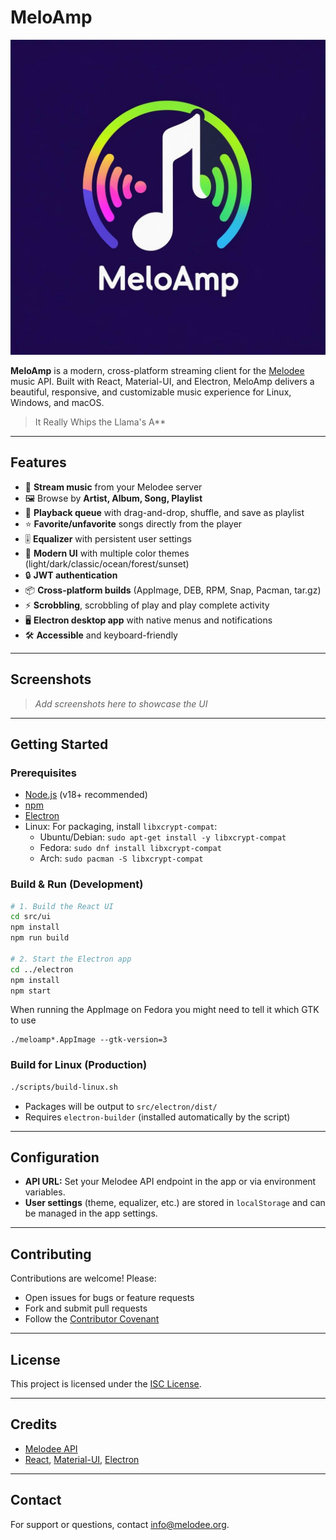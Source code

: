 # MeloAmp

![MeloAmp Logo](graphics/logo.png)

**MeloAmp** is a modern, cross-platform streaming client for the [Melodee](https://melodee.org) music API. Built with React, Material-UI, and Electron, MeloAmp delivers a beautiful, responsive, and customizable music experience for Linux, Windows, and macOS.

> It Really Whips the Llama's A**

---

## Features

- 🎵 **Stream music** from your Melodee server
- 🖼️ Browse by **Artist, Album, Song, Playlist**
- 📝 **Playback queue** with drag-and-drop, shuffle, and save as playlist
- ⭐ **Favorite/unfavorite** songs directly from the player
- 🎚️ **Equalizer** with persistent user settings
- 🌈 **Modern UI** with multiple color themes (light/dark/classic/ocean/forest/sunset)
- 🔒 **JWT authentication**
- 📦 **Cross-platform builds** (AppImage, DEB, RPM, Snap, Pacman, tar.gz)
- ⚡ **Scrobbling**, scrobbling of play and play complete activity
- 🖥️ **Electron desktop app** with native menus and notifications
- 🛠️ **Accessible** and keyboard-friendly

---

## Screenshots

> _Add screenshots here to showcase the UI_

---

## Getting Started

### Prerequisites
- [Node.js](https://nodejs.org/) (v18+ recommended)
- [npm](https://www.npmjs.com/)
- [Electron](https://www.electronjs.org/)
- Linux: For packaging, install `libxcrypt-compat`:
  - Ubuntu/Debian: `sudo apt-get install -y libxcrypt-compat`
  - Fedora: `sudo dnf install libxcrypt-compat`
  - Arch: `sudo pacman -S libxcrypt-compat`

### Build & Run (Development)

```sh
# 1. Build the React UI
cd src/ui
npm install
npm run build

# 2. Start the Electron app
cd ../electron
npm install
npm start
```
When running the AppImage on Fedora you might need to tell it which GTK to use 
```
./meloamp*.AppImage --gtk-version=3
```

### Build for Linux (Production)

```sh
./scripts/build-linux.sh
```
- Packages will be output to `src/electron/dist/`
- Requires `electron-builder` (installed automatically by the script)

---

## Configuration
- **API URL:** Set your Melodee API endpoint in the app or via environment variables.
- **User settings** (theme, equalizer, etc.) are stored in `localStorage` and can be managed in the app settings.

---

## Contributing

Contributions are welcome! Please:
- Open issues for bugs or feature requests
- Fork and submit pull requests
- Follow the [Contributor Covenant](https://www.contributor-covenant.org/)

---

## License

This project is licensed under the [ISC License](LICENSE).

---

## Credits
- [Melodee API](https://melodee.org)
- [React](https://reactjs.org/), [Material-UI](https://mui.com/), [Electron](https://www.electronjs.org/)

---

## Contact

For support or questions, contact [info@melodee.org](mailto:info@melodee.org).
